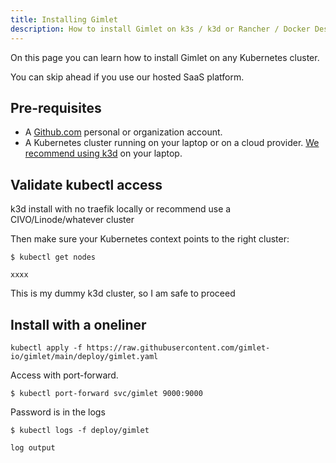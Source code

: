 ```yaml
---
title: Installing Gimlet
description: How to install Gimlet on k3s / k3d or Rancher / Docker Desktop or Minikube or kind
---
```



On this page you can learn how to install Gimlet on any Kubernetes cluster.

You can skip ahead if you use our hosted SaaS platform.

## Pre-requisites

- A [Github.com](https://github.com) personal or organization account.
- A Kubernetes cluster running on your laptop or on a cloud provider. [We recommend using k3d](TODO) on your laptop.

## Validate kubectl access
k3d install with no traefik locally
or recommend use a CIVO/Linode/whatever cluster

Then make sure your Kubernetes context points to the right cluster:

```
$ kubectl get nodes

xxxx
```

This is my dummy k3d cluster, so I am safe to proceed

## Install with a oneliner

```
kubectl apply -f https://raw.githubusercontent.com/gimlet-io/gimlet/main/deploy/gimlet.yaml
```

Access with port-forward.

```
$ kubectl port-forward svc/gimlet 9000:9000
```

Password is in the logs

```
$ kubectl logs -f deploy/gimlet

log output
```